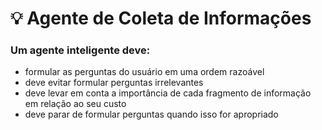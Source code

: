 # 💡 Agente de Coleta de Informações

### Um agente inteligente deve:

* formular as perguntas do usuário em uma ordem razoável
* deve evitar formular perguntas irrelevantes
* deve levar em conta a importância de cada fragmento de informação em relação ao seu custo
* deve parar de formular perguntas quando isso for apropriado

